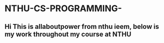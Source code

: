 # NTHU-CS-PROGRAMMING-
## Hi This is allaboutpower from nthu ieem, below is my work throughout my course at NTHU
  
